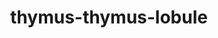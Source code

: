 ---
title: thymus-thymus-lobule
release_version: v1.3
hra_release_version:
  - v1.2
  - v1.3
model_type: 2d-ftu
description: 'This functional tissue unit (FTU) illustration was created from anatomical structures and cell types listed in the ASCT+B Table [Thymus v1.1](https://doi.org/10.48539/HBM392.LPKF.942). Multiple histology atlases, especially Human Microscopic Anatomy (R.V. Krstić, 1994) and Histology: A Text and Atlas (Michael H. Ross, et al., 2003) were referenced. Also helpful was [(Ayran Fidan, Kaymaz, and Dagdeviren 2019)](https://doi.org/10.1007/s12565-018-0456-8).'
creators:
  - 0000-0002-3775-8574
project_leads:
  - 0000-0002-3321-6137
reviewers:
  - 0000-0002-4331-2202
  - 0000-0003-4379-8967
creation_date: 2022-05-06T00:00:00
license: CC BY 4.0
publisher:  HuBMAP 
funder:  National Institutes of Health 
award_number:  OT2OD026671 
hubmap_id:  HBM794.PKVD.274 
datatable: thymus_lobule_thymus.svg
doi: https://doi.org/10.48539/HBM794.PKVD.274
---